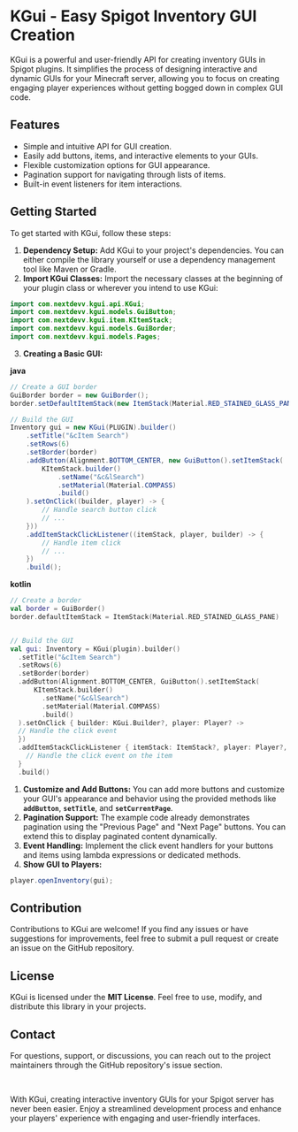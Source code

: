 # KGui - Easy Spigot Inventory GUI Creation
KGui is a powerful and user-friendly API for creating inventory GUIs in Spigot plugins. It simplifies the process of designing interactive and dynamic GUIs for your Minecraft server, allowing you to focus on creating engaging player experiences without getting bogged down in complex GUI code.

## Features
- Simple and intuitive API for GUI creation.
- Easily add buttons, items, and interactive elements to your GUIs.
- Flexible customization options for GUI appearance.
- Pagination support for navigating through lists of items.
- Built-in event listeners for item interactions.

## Getting Started
To get started with KGui, follow these steps:
1. **Dependency Setup:** Add KGui to your project's dependencies. You can either compile the library yourself or use a dependency management tool like Maven or Gradle.
2. **Import KGui Classes:** Import the necessary classes at the beginning of your plugin class or wherever you intend to use KGui:
```JAVA
import com.nextdevv.kgui.api.KGui;
import com.nextdevv.kgui.models.GuiButton;
import com.nextdevv.kgui.item.KItemStack;
import com.nextdevv.kgui.models.GuiBorder;
import com.nextdevv.kgui.models.Pages;
```
3. **Creating a Basic GUI:**

  **java**
```JAVA
// Create a GUI border
GuiBorder border = new GuiBorder();
border.setDefaultItemStack(new ItemStack(Material.RED_STAINED_GLASS_PANE));

// Build the GUI
Inventory gui = new KGui(PLUGIN).builder()
    .setTitle("&cItem Search")
    .setRows(6)
    .setBorder(border)
    .addButton(Alignment.BOTTOM_CENTER, new GuiButton().setItemStack(
        KItemStack.builder()
            .setName("&c&lSearch")
            .setMaterial(Material.COMPASS)
            .build()
    ).setOnClick((builder, player) -> {
        // Handle search button click
        // ...
    }))
    .addItemStackClickListener((itemStack, player, builder) -> {
        // Handle item click
        // ...
    })
    .build();
```
  **kotlin**
```KOTLIN
// Create a border
val border = GuiBorder()
border.defaultItemStack = ItemStack(Material.RED_STAINED_GLASS_PANE)


// Build the GUI
val gui: Inventory = KGui(plugin).builder()
  .setTitle("&cItem Search")
  .setRows(6)
  .setBorder(border)
  .addButton(Alignment.BOTTOM_CENTER, GuiButton().setItemStack(
      KItemStack.builder()
        .setName("&c&lSearch")
        .setMaterial(Material.COMPASS)
        .build()
  ).setOnClick { builder: KGui.Builder?, player: Player? -> 
  // Handle the click event
  })
  .addItemStackClickListener { itemStack: ItemStack?, player: Player?, builder: KGui.Builder? -> 
    // Handle the click event on the item
  }
  .build()
```
1. **Customize and Add Buttons:** You can add more buttons and customize your GUI's appearance and behavior using the provided methods like **`addButton`**, **`setTitle`**, and **`setCurrentPage`**.
2. **Pagination Support:** The example code already demonstrates pagination using the "Previous Page" and "Next Page" buttons. You can extend this to display paginated content dynamically.
3. **Event Handling:** Implement the click event handlers for your buttons and items using lambda expressions or dedicated methods.
4. **Show GUI to Players:**
```JAVA
player.openInventory(gui);
```

## Contribution
Contributions to KGui are welcome! If you find any issues or have suggestions for improvements, feel free to submit a pull request or create an issue on the GitHub repository.

## License
KGui is licensed under the __**MIT License**__. Feel free to use, modify, and distribute this library in your projects.

## Contact
For questions, support, or discussions, you can reach out to the project maintainers through the GitHub repository's issue section.

<br>

With KGui, creating interactive inventory GUIs for your Spigot server has never been easier. Enjoy a streamlined development process and enhance your players' experience with engaging and user-friendly interfaces.
